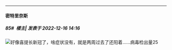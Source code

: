 

*****

####  密特里奈斯  
##### 85#         楼主| 发表于 2022-12-16 14:16

<img src="https://static.saraba1st.com/image/smiley/face2017/001.png" referrerpolicy="no-referrer">好像喜提长新冠了，啥症状没有，就是两周过去了还阳着……病毒检出量25

